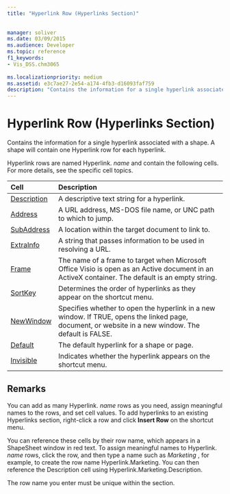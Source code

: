 ```yaml
---
title: "Hyperlink Row (Hyperlinks Section)"
 
 
manager: soliver
ms.date: 03/09/2015
ms.audience: Developer
ms.topic: reference
f1_keywords:
- Vis_DSS.chm3065
 
ms.localizationpriority: medium
ms.assetid: e3c7ae27-2e54-a174-4fb3-d16093faf759
description: "Contains the information for a single hyperlink associated with a shape. A shape will contain one Hyperlink row for each hyperlink."
---
```


# Hyperlink Row (Hyperlinks Section)

Contains the information for a single hyperlink associated with a shape. A shape will contain one Hyperlink row for each hyperlink.
  
Hyperlink rows are named Hyperlink. *name*  and contain the following cells. For more details, see the specific cell topics. 
  
|**Cell**|**Description**|
|:-----|:-----|
|[Description](description-cell-hyperlinks-section.md) <br/> |A descriptive text string for a hyperlink. |
|[Address](address-cell-hyperlinks-section.md) <br/> |A URL address, MS-DOS file name, or UNC path to which to jump. |
|[SubAddress](subaddress-cell-hyperlinks-section.md) <br/> |A location within the target document to link to. |
|[ExtraInfo](extrainfo-cell-hyperlinks-section.md) <br/> |A string that passes information to be used in resolving a URL. |
|[Frame](frame-cell-hyperlinks-section.md) <br/> |The name of a frame to target when Microsoft Office Visio is open as an Active document in an ActiveX container. The default is an empty string. |
|[SortKey](sortkey-cell-hyperlinks-section.md) <br/> |Determines the order of hyperlinks as they appear on the shortcut menu. |
|[NewWindow](newwindow-cell-hyperlinks-section.md) <br/> |Specifies whether to open the hyperlink in a new window. If TRUE, opens the linked page, document, or website in a new window. The default is FALSE. |
|[Default](default-cell-hyperlinks-section.md) <br/> |The default hyperlink for a shape or page. |
|[Invisible](invisible-cell-hyperlinks-section.md) <br/> |Indicates whether the hyperlink appears on the shortcut menu. |
   
## Remarks

 You can add as many Hyperlink.  *name*  rows as you need, assign meaningful names to the rows, and set cell values. To add hyperlinks to an existing Hyperlinks section, right-click a row and click **Insert Row** on the shortcut menu. 
  
You can reference these cells by their row name, which appears in a ShapeSheet window in red text. To assign meaningful names to Hyperlink. *name*  rows, click the row, and then type a name such as  *Marketing*  , for example, to create the row name Hyperlink.Marketing. You can then reference the Description cell using Hyperlink.Marketing.Description. 
  
The row name you enter must be unique within the section.
  

